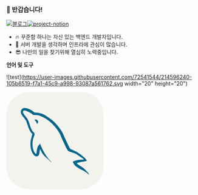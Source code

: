 ### 👋 반갑습니다!

[![블로그](https://img.shields.io/badge/velog-3CB371?style=for-the-badge&logo=velog&logoColor=white&link=https://velog.io/@chang626)](https://velog.io/@chang626)[![project-notion](https://img.shields.io/badge/project-FEFEFE?style=for-the-badge&logo=notion&logoColor=black)](https://principled-ground-ee4.notion.site/CMBApart-78509e608b844391bb002045b16bf3d9)

* 🔥 꾸준함 하나는 자신 있는 백엔드 개발자입니다.
* 📡 서버 개발을 생각하며 인프라에 관심이 많습니다.
* 😎 나만의 일을 찾기위해 열심히 노력중입니다.



**언어 및 도구**  


![test](https://user-images.githubusercontent.com/72541544/214596240-105b6519-f7a1-45c9-a998-93087a561762.svg width="20" height="20")




<svg xmlns="http://www.w3.org/2000/svg" width="256" height="256" fill="none" viewBox="0 0 256 256"><rect width="256" height="256" fill="#F4F2ED" rx="60"/><g clip-path="url(#clip0_7_150)"><path fill="#00678C" fill-rule="evenodd" d="M203.801 178.21C194.011 177.938 186.416 178.941 180.051 181.619C178.218 182.355 175.277 182.355 175.035 184.662C176.015 185.63 176.133 187.214 176.992 188.556C178.459 190.991 181.033 194.271 183.357 195.973L191.191 201.571C195.965 204.488 201.351 206.193 206.002 209.113C208.696 210.817 211.388 213.007 214.082 214.834C215.454 215.807 216.285 217.392 218 217.997V217.629C217.144 216.538 216.897 214.957 216.044 213.735L212.367 210.209C208.82 205.465 204.41 201.325 199.636 197.922C195.718 195.245 187.152 191.596 185.56 187.097L185.319 186.824C188.008 186.552 191.191 185.605 193.764 184.875C197.929 183.784 201.721 184.024 206.002 182.93L211.882 181.226V180.135C209.678 177.946 208.087 175.025 205.763 172.959C199.521 167.606 192.661 162.373 185.56 157.994C181.766 155.562 176.868 153.977 172.829 151.913C171.356 151.182 168.911 150.817 168.055 149.601C165.846 146.929 164.625 143.397 163.034 140.232L152.997 119.064C150.794 114.319 149.444 109.574 146.755 105.195C134.144 84.5124 120.431 71.9828 99.375 59.6932C94.8477 57.1382 89.4616 56.0393 83.7353 54.7032L74.5546 54.2124C72.5928 53.3616 70.6364 51.0493 68.9216 49.9531C61.9441 45.5739 43.9475 36.0847 38.8029 48.5897C35.4966 56.4974 43.7006 64.2824 46.4855 68.299C48.5708 71.0966 51.2597 74.2597 52.7332 77.4228C53.5563 79.4897 53.8307 81.682 54.6895 83.8717C56.6458 89.2243 58.4842 95.1878 61.0551 100.178C62.427 102.733 63.8675 105.413 65.5824 107.723C66.5619 109.086 68.2768 109.67 68.6417 111.859C66.9268 114.294 66.8089 117.94 65.8293 120.986C61.42 134.734 63.1349 151.766 69.377 161.888C71.3389 164.928 75.9622 171.622 82.2345 169.065C87.744 166.875 86.5148 159.941 88.1062 153.857C88.4766 152.399 88.2297 151.425 88.9623 150.449V150.722L93.9834 160.819C97.7781 166.78 104.391 172.986 109.897 177.125C112.833 179.315 115.16 183.089 118.831 184.425V184.057H118.59C117.854 182.966 116.751 182.475 115.772 181.624C113.569 179.435 111.121 176.757 109.406 174.325C104.267 167.513 99.7399 159.968 95.6983 152.183C93.7365 148.412 92.0216 144.275 90.4357 140.504C89.6949 139.043 89.6949 136.85 88.4739 136.125C86.6355 138.797 83.9466 141.115 82.5939 144.398C80.2672 149.628 80.0257 156.077 79.1697 162.769C78.6758 162.891 78.8953 162.769 78.6758 163.041C74.7631 162.071 73.4132 158.051 71.9453 154.648C68.274 146.01 67.6594 132.141 70.8422 122.164C71.6983 119.609 75.375 111.579 73.9071 109.146C73.1662 106.834 70.7242 105.498 69.3743 103.671C67.7829 101.359 66.0735 98.4409 64.9705 95.8859C62.0346 89.0689 60.5667 81.5293 57.3812 74.7151C55.9077 71.552 53.3396 68.2662 51.257 65.3486C48.9303 62.0628 46.3648 59.7505 44.5265 55.8593C43.9146 54.4959 43.0585 52.3309 44.0381 50.8693C44.2795 49.8959 44.7734 49.5059 45.7475 49.2878C47.3389 47.9244 51.8716 49.6532 53.463 50.3785C57.9903 52.2054 61.7849 53.907 65.5796 56.4592C67.2945 57.6754 69.1329 59.9877 71.3361 60.5985H73.9098C77.8279 61.4493 82.2317 60.8712 85.9002 61.9619C92.3893 64.0343 98.2637 67.0719 103.532 70.3604C119.567 80.4577 132.792 94.8143 141.725 111.971C143.193 114.769 143.805 117.324 145.155 120.244C147.729 126.208 150.912 132.289 153.477 138.132C156.051 143.85 158.498 149.694 162.17 154.438C164.008 156.993 171.35 158.329 174.654 159.668C177.104 160.759 180.896 161.741 183.105 163.077C187.264 165.632 191.427 168.552 195.342 171.35C197.298 172.806 203.423 175.849 203.787 178.276L203.801 178.21ZM78.9584 72.4873C77.267 72.4724 75.5809 72.6769 73.9427 73.0954V73.3681H74.1842C75.1637 75.315 76.8786 76.6538 78.1023 78.3581L80.9202 84.1989L81.1616 83.9262C82.8765 82.71 83.7353 80.7631 83.7353 77.8454C83 76.9947 82.8793 76.1412 82.2674 75.2904C81.5321 74.0743 79.9407 73.4635 78.9584 72.4928V72.4873Z" clip-rule="evenodd"/></g><defs><clipPath id="clip0_7_150"><rect width="180" height="180" fill="#fff" transform="translate(38 38)"/></clipPath></defs></svg>
